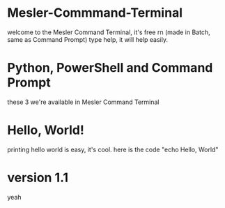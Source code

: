 # Mesler-Commmand-Terminal
welcome to the Mesler Command Terminal, it's free rn (made in Batch, same as Command Prompt) type help, it will help easily.
# Python, PowerShell and Command Prompt
these 3 we're available in Mesler Command Terminal
# Hello, World!
printing hello world is easy, it's cool. here is the code "echo Hello, World"
# version 1.1
yeah
